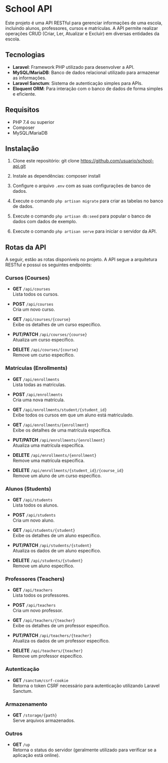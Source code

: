 # School API

Este projeto é uma API RESTful para gerenciar informações de uma escola, incluindo alunos, professores, cursos e matrículas. A API permite realizar operações CRUD (Criar, Ler, Atualizar e Excluir) em diversas entidades da escola.

## Tecnologias

-   **Laravel**: Framework PHP utilizado para desenvolver a API.
-   **MySQL/MariaDB**: Banco de dados relacional utilizado para armazenar as informações.
-   **Laravel Sanctum**: Sistema de autenticação simples para APIs.
-   **Eloquent ORM**: Para interação com o banco de dados de forma simples e eficiente.

## Requisitos

-   PHP 7.4 ou superior
-   Composer
-   MySQL/MariaDB

## Instalação

1. Clone este repositório: git clone https://github.com/usuario/school-api.git

2. Instale as dependências: composer install

3. Configure o arquivo `.env` com as suas configurações de banco de dados.

4. Execute o comando `php artisan migrate` para criar as tabelas no banco de dados.

5. Execute o comando `php artisan db:seed` para popular o banco de dados com dados de exemplo.

6. Execute o comando `php artisan serve` para iniciar o servidor da API.

## Rotas da API

A seguir, estão as rotas disponíveis no projeto. A API segue a arquitetura RESTful e possui os seguintes endpoints:

### Cursos (Courses)

-   **GET** `/api/courses`  
    Lista todos os cursos.

-   **POST** `/api/courses`  
    Cria um novo curso.

-   **GET** `/api/courses/{course}`  
    Exibe os detalhes de um curso específico.

-   **PUT/PATCH** `/api/courses/{course}`  
    Atualiza um curso específico.

-   **DELETE** `/api/courses/{course}`  
    Remove um curso específico.

### Matrículas (Enrollments)

-   **GET** `/api/enrollments`  
    Lista todas as matrículas.

-   **POST** `/api/enrollments`  
    Cria uma nova matrícula.

-   **GET** `/api/enrollments/student/{student_id}`  
    Exibe todos os cursos em que um aluno está matriculado.

-   **GET** `/api/enrollments/{enrollment}`  
    Exibe os detalhes de uma matrícula específica.

-   **PUT/PATCH** `/api/enrollments/{enrollment}`  
    Atualiza uma matrícula específica.

-   **DELETE** `/api/enrollments/{enrollment}`  
    Remove uma matrícula específica.

-   **DELETE** `/api/enrollments/{student_id}/{course_id}`  
    Remove um aluno de um curso específico.

### Alunos (Students)

-   **GET** `/api/students`  
    Lista todos os alunos.

-   **POST** `/api/students`  
    Cria um novo aluno.

-   **GET** `/api/students/{student}`  
    Exibe os detalhes de um aluno específico.

-   **PUT/PATCH** `/api/students/{student}`  
    Atualiza os dados de um aluno específico.

-   **DELETE** `/api/students/{student}`  
    Remove um aluno específico.

### Professores (Teachers)

-   **GET** `/api/teachers`  
    Lista todos os professores.

-   **POST** `/api/teachers`  
    Cria um novo professor.

-   **GET** `/api/teachers/{teacher}`  
    Exibe os detalhes de um professor específico.

-   **PUT/PATCH** `/api/teachers/{teacher}`  
    Atualiza os dados de um professor específico.

-   **DELETE** `/api/teachers/{teacher}`  
    Remove um professor específico.

### Autenticação

-   **GET** `/sanctum/csrf-cookie`  
    Retorna o token CSRF necessário para autenticação utilizando Laravel Sanctum.

### Armazenamento

-   **GET** `/storage/{path}`  
    Serve arquivos armazenados.

### Outros

-   **GET** `/up`  
    Retorna o status do servidor (geralmente utilizado para verificar se a aplicação está online).
